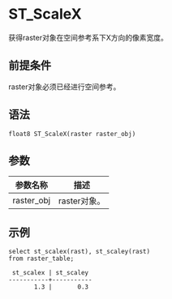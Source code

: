 # ST\_ScaleX

获得raster对象在空间参考系下X方向的像素宽度。

## 前提条件

raster对象必须已经进行空间参考。

## 语法

```
float8 ST_ScaleX(raster raster_obj)
```

## 参数

|参数名称|描述|
|----|--|
|raster\_obj|raster对象。|

## 示例

```
select st_scalex(rast), st_scaley(rast)
from raster_table;

 st_scalex | st_scaley 
-----------+-----------
       1.3 |       0.3
```

